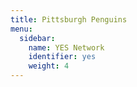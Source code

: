```yaml
---
title: Pittsburgh Penguins
menu:
  sidebar:
    name: YES Network
    identifier: yes
    weight: 4
---
```

